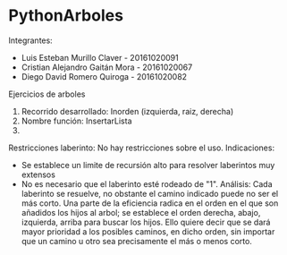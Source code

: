 # PythonArboles
Integrantes:
* Luis Esteban Murillo Claver - 20161020091
* Cristian Alejandro Gaitán Mora - 20161020067
* Diego David Romero Quiroga - 20161020082

Ejercicios de arboles
1) Recorrido desarrollado: Inorden (izquierda, raiz, derecha)
2) Nombre función: InsertarLista
3)
Restricciones laberinto: No hay restricciones sobre el uso.
Indicaciones:
* Se establece un limite de recursión alto para resolver laberintos muy extensos
* No es necesario que el laberinto esté rodeado de "1".
Análisis:
Cada laberinto se resuelve, no obstante el camino indicado puede no ser el más corto.
Una parte de la eficiencia radica en el orden en el que son añadidos los hijos al arbol;
se establece el orden derecha, abajo, izquierda, arriba para buscar los hijos. Ello quiere
decir que se dará mayor prioridad a los posibles caminos, en dicho orden, sin importar
que un camino u otro sea precisamente el más o menos corto.
